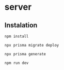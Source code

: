 # server

## Instalation

```bash
npm install

npx prisma migrate deploy

npx prisma generate

npm run dev
```

